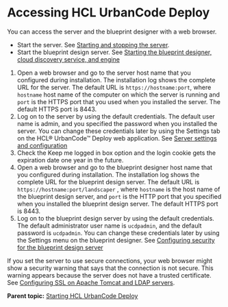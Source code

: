 # Accessing HCL UrbanCode Deploy

You can access the server and the blueprint designer with a web browser.

-   Start the server. See [Starting and stopping the server](run_server.md).
-   Start the blueprint design server. See [Starting the blueprint designer, cloud discovery service, and engine](start_patterns.md#)

1.   Open a web browser and go to the server host name that you configured during installation. The installation log shows the complete URL for the server. The default URL is `https://hostname:port`, where `hostname` host name of the computer on which the server is running and `port` is the HTTPS port that you used when you installed the server. The default HTTPS port is 8443.
2.   Log on to the server by using the default credentials. The default user name is admin, and you specified the password when you installed the server. You can change these credentials later by using the Settings tab on the HCL® UrbanCode™ Deploy web application. See [Server settings and configuration](../../com.udeploy.doc/topics/settings_ch.md) 
3.   Check the Keep me logged in box option and the login cookie gets the expiration date one year in the future. 
4.   Open a web browser and go to the blueprint designer host name that you configured during installation. The installation log shows the complete URL for the blueprint design server. The default URL is `https://hostname:port/landscaper` , where `hostname` is the host name of the blueprint design server, and `port` is the HTTP port that you specified when you installed the blueprint design server. The default HTTPS port is 8443.
5.   Log on to the blueprint design server by using the default credentials. The default administrator user name is `ucdpadmin`, and the default password is `ucdpadmin`. You can change these credentials later by using the Settings menu on the blueprint designer. See [Configuring security for the blueprint design server](../../com.udeploy.admin.doc/topics/security_ov.md) 

If you set the server to use secure connections, your web browser might show a security warning that says that the connection is not secure. This warning appears because the server does not have a trusted certificate. See [Configuring SSL on Apache Tomcat and LDAP servers](../../com.udeploy.doc/topics/ssl_config.md).

**Parent topic:** [Starting HCL UrbanCode Deploy](../../com.udeploy.install.doc/topics/runProduct.md)

